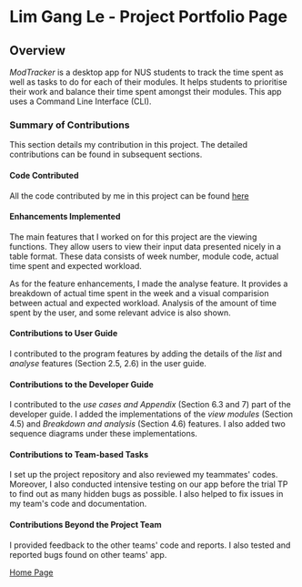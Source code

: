 # Lim Gang Le - Project Portfolio Page

## Overview
_ModTracker_ is a desktop app for NUS students to track the time spent 
as well as tasks to do for each of their modules.
It helps students to prioritise their work and 
balance their time spent amongst their modules. 
This app uses a Command Line Interface (CLI).

### Summary of Contributions
This section details my contribution in this project. The detailed contributions can be found in subsequent sections.

#### Code Contributed
All the code contributed by me in this project can be found [here](https://nus-cs2113-ay2021s1.github.io/tp-dashboard/#breakdown=true&search=limgl1998&sort=groupTitle&sortWithin=title&since=2020-09-27&timeframe=commit&mergegroup=&groupSelect=groupByRepos&checkedFileTypes=docs~functional-code~test-code~other&tabOpen=true&tabType=authorship&zFR=false&tabAuthor=limgl1998&tabRepo=AY2021S1-CS2113T-F12-4%2Ftp%5Bmaster%5D&authorshipIsMergeGroup=false&authorshipFileTypes=docs~functional-code~test-code~other)

#### Enhancements Implemented
The main features that I worked on for this project are the viewing functions.
They allow users to view their input data presented nicely in a table format.
These data consists of week number, module code, actual time spent and expected workload.

As for the feature enhancements, I made the analyse feature. It provides a breakdown of actual 
time spent in the week and a visual comparision between actual and expected workload. Analysis of
the amount of time spent by the user, and some relevant advice is also shown.

#### Contributions to User Guide
I contributed to the program features by adding the details of the 
_list_ and _analyse_ features (Section 2.5, 2.6) in the user guide.

#### Contributions to the Developer Guide
I contributed to the _use cases and Appendix_ (Section 6.3 and 7) part of the developer guide. I 
added the implementations of the _view modules_ (Section 4.5) and _Breakdown and analysis_ (Section 4.6) features. 
I also added two sequence diagrams under these implementations. 

#### Contributions to Team-based Tasks
I set up the project repository and also reviewed my teammates' codes. Moreover, 
I also conducted intensive testing on our app before the trial TP to find out as many 
hidden bugs as possible. I also helped to fix issues in my team's code and documentation.

#### Contributions Beyond the Project Team
I provided feedback to the other teams' code and reports. I also tested and 
reported bugs found on other teams' app.

[Home Page](https://ay2021s1-cs2113t-f12-4.github.io/tp/)
